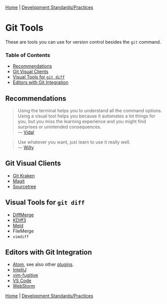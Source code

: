 [Home](../README.md) |
[Development Standards/Practices](README.md)

<!-- Maintainer: isabel, https://wizeline.slack.com/team/U08NMK9UJ -->

# Git Tools

These are tools you can use for version control besides the `git` command. 

### Table of Contents

* [Recommendations](#recommendations)
* [Git Visual Clients](#git-visual-clients)
* [Visual Tools for `git diff`](#visual-tools-for--git-diff-)
* [Editors with Git Integration](#editors-with-git-integration)

## Recommendations

> Using the terminal helps you to understand all the command options.
> Using a visual tool helps you because it automates a lot things for you, but you miss the learning experience and you might find surprises or unintended consequences.  
> — [Vidal](https://wizeline.slack.com/team/U024QJSEQ)  

> Use whatever you want, just learn to use it really well.  
> — [Willy](https://wizeline.slack.com/team/U23MN9RPX)  

## Git Visual Clients

* [Git Kraken](https://www.gitkraken.com/)
* [Magit](https://magit.vc/)
* [Sourcetree](https://www.sourcetreeapp.com/)

## Visual Tools for `git diff`

* [DiffMerge](https://sourcegear.com/diffmerge/)
* [KDiff3](http://kdiff3.sourceforge.net/)
* [Meld](http://meldmerge.org/)
* FileMerge
* `vimdiff`

## Editors with Git Integration

* [Atom](https://flight-manual.atom.io/using-atom/sections/version-control-in-atom/), see also other [plugins](http://blog.atom.io/2014/03/13/git-integration.html).
* [IntelliJ](https://www.jetbrains.com/help/idea/using-git-integration.html)
* [vim-fugitive](https://github.com/tpope/vim-fugitive)
* [VS Code](https://code.visualstudio.com/docs/editor/versioncontrol#_git-support)
* [WebStorm](https://www.jetbrains.com/help/webstorm/using-git-integration.html)

[Home](../README.md) |
[Development Standards/Practices](README.md)
